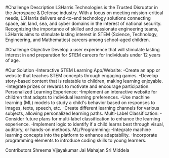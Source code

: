 #Challenge Description
L3Harris Technologies is the Trusted Disruptor in the Aerospace & Defense industry. With a focus on meeting mission-critical needs, L3Harris delivers end-to-end technology solutions connecting space, air, land, sea, and cyber domains in the interest of national security. Recognizing the importance of skilled and passionate engineering teams, L3Harris aims to stimulate lasting interest in STEM (Science, Technology, Engineering, and Mathematics) careers among school-aged children.

#Challenge Objective
Develop a user experience that will stimulate lasting interest in and preparation for STEM careers for individuals under 12 years of age.

#Our Solution
-Interactive STEM Learning App/Website:
-Create an app or website that teaches STEM concepts through engaging games.
-Develop story-based content that is relatable to children, making learning enjoyable.
-Integrate prizes or rewards to motivate and encourage participation.
Personalized Learning Experience:
-Implement an interactive website for children that adapts to individual learning preferences.
-Use machine learning (ML) models to study a child's behavior based on responses to images, texts, speech, etc.
-Create different learning channels for various subjects, allowing personalized learning paths.
Multi-Label Classification:
-Consider future plans for multi-label classification to enhance the learning experience.
-Implement logic to identify if a child learns best through visual, auditory, or hands-on methods.
ML/Programming:
-Integrate machine learning concepts into the platform to enhance adaptability.
-Incorporate programming elements to introduce coding skills to young learners.

Contributors
Shreema Vijayakumar
Jai Mahajan
Sri Middela

